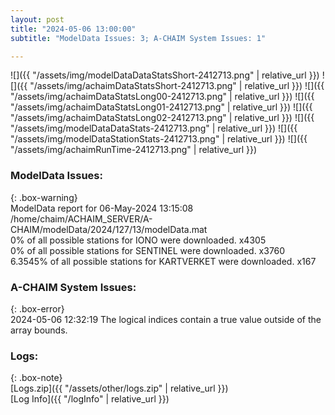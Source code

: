 ```yaml
---
layout: post
title: "2024-05-06 13:00:00"
subtitle: "ModelData Issues: 3; A-CHAIM System Issues: 1"

---
```


![]({{ "/assets/img/modelDataDataStatsShort-2412713.png" | relative_url }})
![]({{ "/assets/img/achaimDataStatsShort-2412713.png" | relative_url }})
![]({{ "/assets/img/achaimDataStatsLong00-2412713.png" | relative_url }})
![]({{ "/assets/img/achaimDataStatsLong01-2412713.png" | relative_url }})
![]({{ "/assets/img/achaimDataStatsLong02-2412713.png" | relative_url }})
![]({{ "/assets/img/modelDataDataStats-2412713.png" | relative_url }})
![]({{ "/assets/img/modelDataStationStats-2412713.png" | relative_url }})
![]({{ "/assets/img/achaimRunTime-2412713.png" | relative_url }})


### ModelData Issues:  
  
{: .box-warning}  
 ModelData report for 06-May-2024 13:15:08   
 /home/chaim/ACHAIM_SERVER/A-CHAIM/modelData/2024/127/13/modelData.mat   
 0% of all possible stations for IONO were downloaded. x4305   
 0% of all possible stations for SENTINEL were downloaded. x3760   
 6.3545% of all possible stations for KARTVERKET were downloaded. x167   
  
### A-CHAIM System Issues:  
  
{: .box-error}  
2024-05-06 12:32:19 The logical indices contain a true value outside of the array bounds.  

### Logs:  
  
{: .box-note}  
[Logs.zip]({{ "/assets/other/logs.zip" | relative_url }})  
[Log Info]({{ "/logInfo" | relative_url }})  
